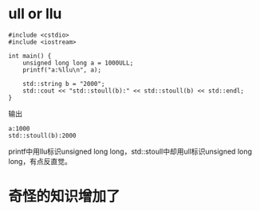 # ull or llu
```
#include <cstdio>
#include <iostream>

int main() {
    unsigned long long a = 1000ULL;
    printf("a:%llu\n", a);
    
    std::string b = "2000";
    std::cout << "std::stoull(b):" << std::stoull(b) << std::endl;
}
```
输出
```
a:1000
std::stoull(b):2000
```
printf中用llu标识unsigned long long，std::stoull中却用ull标识unsigned long long，有点反直觉。

# 奇怪的知识增加了
